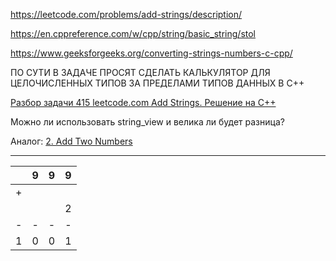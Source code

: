 https://leetcode.com/problems/add-strings/description/

https://en.cppreference.com/w/cpp/string/basic_string/stol

https://www.geeksforgeeks.org/converting-strings-numbers-c-cpp/

ПО СУТИ В ЗАДАЧЕ ПРОСЯТ СДЕЛАТЬ КАЛЬКУЛЯТОР ДЛЯ ЦЕЛОЧИСЛЕННЫХ ТИПОВ ЗА ПРЕДЕЛАМИ ТИПОВ ДАННЫХ В C++

[Разбор задачи 415 leetcode.com Add Strings. Решение на C++](https://www.youtube.com/watch?v=yorX7I4wNaA)

Можно ли использовать string_view и велика ли будет разница?

Аналог: [2. Add Two Numbers](https://leetcode.com/problems/add-two-numbers/)

________

|   	| 9 	| 9 	| 9 	|
|---	|---	|---	|:-:	|
| + 	|   	|   	|   	|
|   	|   	|   	| 2 	|
| - 	| - 	| - 	| - 	|
| 1 	| 0 	| 0 	| 1 	|
